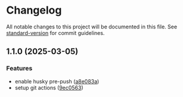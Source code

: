 # Changelog

All notable changes to this project will be documented in this file. See [standard-version](https://github.com/conventional-changelog/standard-version) for commit guidelines.

## 1.1.0 (2025-03-05)


### Features

* enable husky pre-push ([a8e083a](https://github.com/okarachidera/FastCache/commit/a8e083a5fd5eb750f475ea886f70b5396385074c))
* setup git actions ([9ec0563](https://github.com/okarachidera/FastCache/commit/9ec056328d39ae6bf5a8893b313cd156f6161c7a))
